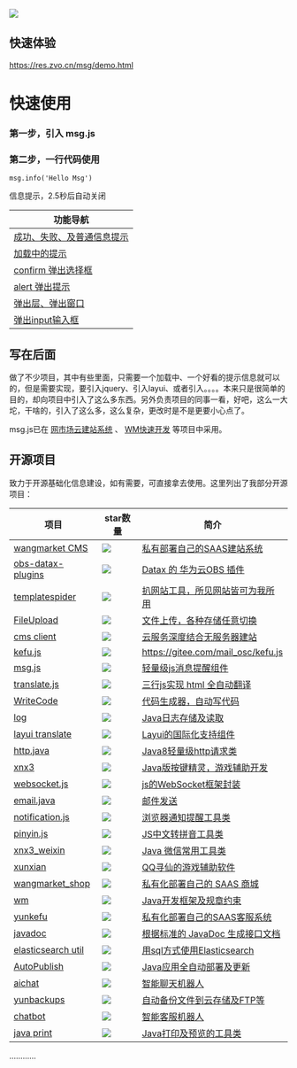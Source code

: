 ![](https://res.weiunity.com/msg/images/all.png)

## 快速体验
https://res.zvo.cn/msg/demo.html

# 快速使用
### 第一步，引入 msg.js 
<script src="https://res.zvo.cn/msg/msg.js"></script>

### 第二步，一行代码使用
````
msg.info('Hello Msg')
````
信息提示，2.5秒后自动关闭


| 功能导航 |
|--|
| [成功、失败、及普通信息提示](https://gitee.com/leimingyun/dashboard/wikis/leimingyun/msgjs/preview?sort_id=4111903&doc_id=1473987) |
| [加载中的提示](https://gitee.com/leimingyun/dashboard/wikis/leimingyun/msgjs/preview?sort_id=4112034&doc_id=1473987) |
| [confirm 弹出选择框](https://gitee.com/leimingyun/dashboard/wikis/leimingyun/msgjs/preview?sort_id=4111904&doc_id=1473987) |
| [alert 弹出提示](https://gitee.com/leimingyun/dashboard/wikis/leimingyun/msgjs/preview?sort_id=4112048&doc_id=1473987) |
| [弹出层、弹出窗口](https://gitee.com/leimingyun/dashboard/wikis/leimingyun/msgjs/preview?sort_id=4112035&doc_id=1473987) |
| [弹出input输入框](https://gitee.com/leimingyun/dashboard/wikis/leimingyun/msgjs/preview?sort_id=4849262&doc_id=1473987) |




## 写在后面
做了不少项目，其中有些里面，只需要一个加载中、一个好看的提示信息就可以的，但是需要实现，要引入jquery、引入layui、或者引入。。。。本来只是很简单的目的，却向项目中引入了这么多东西。另外负责项目的同事一看，好吧，这么一大坨，干啥的，引入了这么多，这么复杂，更改时是不是更要小心点了。

msg.js已在 [网市场云建站系统](https://gitee.com/mail_osc/wangmarket)  、 [WM快速开发](http://wm.zvo.cn) 等项目中采用。  


## 开源项目

致力于开源基础化信息建设，如有需要，可直接拿去使用。这里列出了我部分开源项目：

| 项目| star数量 | 简介 |  
| --- | --- | --- |
|[wangmarket CMS](https://gitee.com/mail_osc/wangmarket) | ![](https://gitee.com/mail_osc/wangmarket/badge/star.svg?theme=white) | [私有部署自己的SAAS建站系统](https://gitee.com/mail_osc/wangmarket)  |
|[obs-datax-plugins](https://gitee.com/HuaweiCloudDeveloper/obs-datax-plugins) | ![](https://gitee.com/HuaweiCloudDeveloper/obs-datax-plugins/badge/star.svg?theme=white) | [Datax 的 华为云OBS 插件](https://gitee.com/HuaweiCloudDeveloper/obs-datax-plugins) |
| [templatespider](https://gitee.com/mail_osc/templatespider) | ![](https://gitee.com/mail_osc/templatespider/badge/star.svg?theme=white) | [扒网站工具，所见网站皆可为我所用](https://gitee.com/mail_osc/templatespider) |
|[FileUpload](https://gitee.com/mail_osc/FileUpload)| ![](https://gitee.com/mail_osc/FileUpload/badge/star.svg?theme=white ) | [文件上传，各种存储任意切换](https://gitee.com/mail_osc/FileUpload) |
| [cms client](https://gitee.com/HuaweiCloudDeveloper/huaweicloud-obs-website-wangmarket-cms) | ![](https://gitee.com/HuaweiCloudDeveloper/huaweicloud-obs-website-wangmarket-cms/badge/star.svg?theme=white) | [云服务深度结合无服务器建站](https://gitee.com/HuaweiCloudDeveloper/huaweicloud-obs-website-wangmarket-cms)  |
| [kefu.js](https://gitee.com/mail_osc/kefu.js) | ![](https://gitee.com/mail_osc/kefu.js/badge/star.svg?theme=white ) | https://gitee.com/mail_osc/kefu.js | [在线聊天的前端框架](https://gitee.com/mail_osc/kefu.js)  | 
| [msg.js](https://gitee.com/mail_osc) | ![](https://gitee.com/mail_osc/msg/badge/star.svg?theme=white ) | [轻量级js消息提醒组件](https://gitee.com/mail_osc)  | 
| [translate.js](https://gitee.com/mail_osc/translate) | ![](https://gitee.com/mail_osc/translate/badge/star.svg?theme=white )  | [三行js实现 html 全自动翻译](https://gitee.com/mail_osc/translate)  | 
| [WriteCode](https://gitee.com/mail_osc/writecode) | ![](https://gitee.com/mail_osc/writecode/badge/star.svg?theme=white ) | [代码生成器，自动写代码](https://gitee.com/mail_osc/writecode)  | 
| [log](https://gitee.com/mail_osc/log) | ![](https://gitee.com/mail_osc/log/badge/star.svg?theme=white ) | [Java日志存储及读取](https://gitee.com/mail_osc/log) | 
| [layui translate](https://gitee.com/mail_osc/translate_layui) |  ![](https://gitee.com/mail_osc/translate_layui/badge/star.svg?theme=white ) | [Layui的国际化支持组件](https://gitee.com/mail_osc/translate_layui) |
| [http.java](https://gitee.com/mail_osc/http.java) |  ![](https://gitee.com/mail_osc/http.java/badge/star.svg?theme=white ) | [Java8轻量级http请求类](https://gitee.com/mail_osc/http.java) |
| [xnx3](https://gitee.com/mail_osc/xnx3) |  ![](https://gitee.com/mail_osc/xnx3/badge/star.svg?theme=white ) | [Java版按键精灵，游戏辅助开发](https://gitee.com/mail_osc/xnx3) |  
| [websocket.js](https://gitee.com/mail_osc/websocket.js)  | ![](https://gitee.com/mail_osc/websocket.js/badge/star.svg?theme=white ) | [js的WebSocket框架封装](https://gitee.com/mail_osc/websocket.js) |
| [email.java](https://gitee.com/mail_osc/email.java) | ![](https://gitee.com/mail_osc/email.java/badge/star.svg?theme=white ) | [邮件发送](https://gitee.com/mail_osc/email.java) | 
| [notification.js](https://gitee.com/mail_osc/notification.js) | ![](https://gitee.com/mail_osc/notification.js/badge/star.svg?theme=white ) | [浏览器通知提醒工具类](https://gitee.com/mail_osc/notification.js) | 
| [pinyin.js](https://gitee.com/mail_osc/pinyin.js) | ![](https://gitee.com/mail_osc/pinyin.js/badge/star.svg?theme=white ) | [JS中文转拼音工具类](https://gitee.com/mail_osc/pinyin.js) |
| [xnx3_weixin](https://gitee.com/mail_osc/xnx3_weixin) | ![](https://gitee.com/mail_osc/xnx3_weixin/badge/star.svg?theme=white ) | [Java 微信常用工具类](https://gitee.com/mail_osc/xnx3_weixin) |
| [xunxian](https://gitee.com/mail_osc/xunxian) | ![](https://gitee.com/mail_osc/xunxian/badge/star.svg?theme=white ) | [QQ寻仙的游戏辅助软件](https://gitee.com/mail_osc/xunxian) | 
| [wangmarket_shop](https://gitee.com/leimingyun/wangmarket_shop) | ![](https://gitee.com/leimingyun/wangmarket_shop/badge/star.svg?theme=white ) | [私有化部署自己的 SAAS 商城](https://gitee.com/leimingyun/wangmarket_shop) |
| [wm](https://gitee.com/leimingyun/wm) | ![](https://gitee.com/leimingyun/wm/badge/star.svg?theme=white ) | [Java开发框架及规章约束](https://gitee.com/leimingyun/wm) |
| [yunkefu](https://gitee.com/leimingyun/yunkefu) | ![](https://gitee.com/leimingyun/yunkefu/badge/star.svg?theme=white ) | [私有化部署自己的SAAS客服系统](https://gitee.com/leimingyun/yunkefu) |
| [javadoc](https://gitee.com/leimingyun/javadoc) | ![](https://gitee.com/leimingyun/javadoc/badge/star.svg?theme=white) | [根据标准的 JavaDoc 生成接口文档 ](https://gitee.com/leimingyun/javadoc) |
| [elasticsearch util](https://gitee.com/leimingyun/elasticsearch) | ![](https://gitee.com/leimingyun/elasticsearch/badge/star.svg?theme=white ) | [用sql方式使用Elasticsearch](https://gitee.com/leimingyun/elasticsearch) |
| [AutoPublish](https://gitee.com/leimingyun/sftp-ssh-autopublish) | ![](https://gitee.com/leimingyun/sftp-ssh-autopublish/badge/star.svg?theme=white ) | [Java应用全自动部署及更新](https://gitee.com/leimingyun/sftp-ssh-autopublish) |
| [aichat](https://gitee.com/leimingyun/aichat) | ![](https://gitee.com/leimingyun/aichat/badge/star.svg?theme=white ) | [智能聊天机器人](https://gitee.com/leimingyun/aichat) | 
| [yunbackups](https://gitee.com/leimingyun/yunbackups) | ![](https://gitee.com/leimingyun/yunbackups/badge/star.svg?theme=white ) | [自动备份文件到云存储及FTP等](https://gitee.com/leimingyun/yunbackups) |
| [chatbot](https://gitee.com/leimingyun/chatbot) | ![](https://gitee.com/leimingyun/chatbot/badge/star.svg?theme=white) | [智能客服机器人](https://gitee.com/leimingyun/chatbot) |
| [java print](https://gitee.com/leimingyun/printJframe) | ![](https://gitee.com/leimingyun/printJframe/badge/star.svg?theme=white ) | [Java打印及预览的工具类](https://gitee.com/leimingyun/printJframe) |
…………
